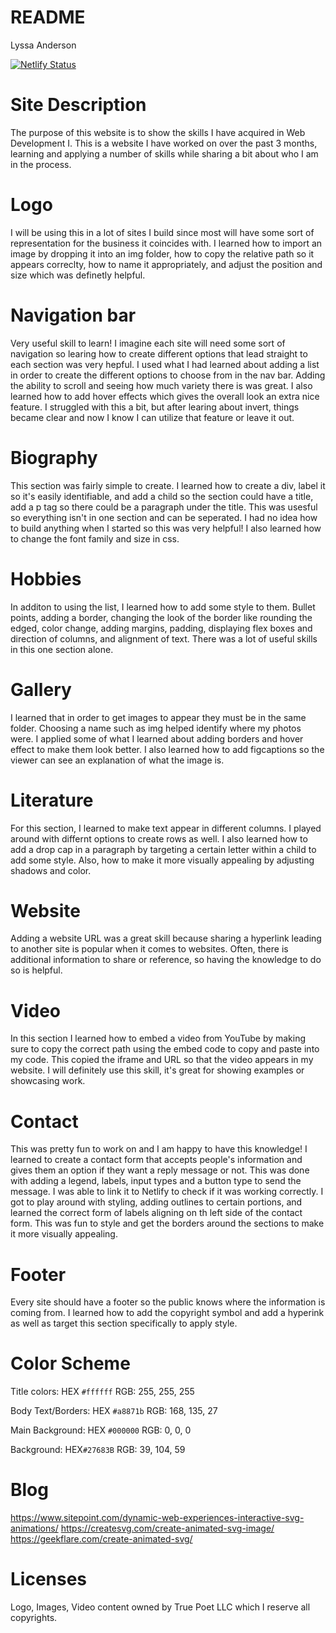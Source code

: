 # README

Lyssa Anderson

[![Netlify Status](https://api.netlify.com/api/v1/badges/f5869d01-dff3-457a-8526-5aa98b28a0ec/deploy-status)](https://app.netlify.com/sites/aboutme-lyssama/deploys)

<!-- Site Description-->
# Site Description
The purpose of this website is to show the skills I have acquired in Web Development I. This is a website I have worked on over the past 3 months, learning and applying a number of skills while sharing a bit about who I am in the process.
# Logo
I will be using this in a lot of sites I build since most will have some sort of representation for the business it coincides with. I learned how to import an image by dropping it into an img folder, how to copy the relative path so it appears correclty, how to name it appropriately, and adjust the position and size which was definetly helpful.
# Navigation bar
Very useful skill to learn! I imagine each site will need some sort of navigation so learing how to create different options that lead straight to each section was very hepful. I used what I had learned about adding a list in order to create the different options to choose from in the nav bar. Adding the ability to scroll and seeing how much variety there is was great. I also learned how to add hover effects which gives the overall look an extra nice feature. I struggled with this a bit, but after learing about invert, things became clear and now I know I can utilize that feature or leave it out.
# Biography
This section was fairly simple to create. I learned how to create a div, label it so it's easily identifiable, and add a child so the section could have a title, add a p tag so there could be a paragraph under the title. This was usesful so everything isn't in one section and can be seperated. I had no idea how to build anything when I started so this was very helpful! I also learned how to change the font family and size in css.
# Hobbies
In additon to using the list, I learned how to add some style to them. Bullet points, adding a border, changing the look of the border like rounding the edged, color change, adding margins, padding, displaying flex boxes and direction of columns, and alignment of text. There was a lot of useful skills in this one section alone.
# Gallery
I learned that in order to get images to appear they must be in the same folder. Choosing a name such as img helped identify where my photos were. I applied some of what I learned about adding borders and hover effect to make them look better. I also learned how to add figcaptions so the viewer can see an explanation of what the image is.
# Literature 
For this section, I learned to make text appear in different columns. I played around with differnt options to create rows as well. I also learned how to add a drop cap in a paragraph by targeting a certain letter within a child to add some style. Also, how to make it more visually appealing by adjusting shadows and color.
# Website 
Adding a website URL was a great skill because sharing a hyperlink leading to another site is popular when it comes to websites. Often, there is additional information to share or reference, so having the knowledge to do so is helpful. 
# Video
In this section I learned how to embed a video from YouTube by making sure to copy the correct path using the embed code to copy and paste into my code. This copied the iframe and URL so that the video appears in my website. I will definitely use this skill, it's great for showing examples or showcasing work.
# Contact
This was pretty fun to work on and I am happy to have this knowledge! I learned to create a contact form that accepts people's information and gives them an option if they want a reply message or not. This was done with adding a legend, labels, input types and a button type to send the message. I was able to link it to Netlify to check if it was working correctly. I got to play around with styling, adding outlines to certain portions, and learned the correct form of labels aligning on th left side of the contact form. This was fun to style and get the borders around the sections to make it more visually appealing.
# Footer
Every site should have a footer so the public knows where the information is coming from. I learned how to add the copyright symbol and add a hyperink as well as target this section specifically to apply style. 

<!--Color Scheme-->
# Color Scheme
Title colors: HEX `#ffffff` RGB: 255, 255, 255

Body Text/Borders: HEX `#a8871b` RGB: 168, 135, 27

Main Background: HEX `#000000` RGB: 0, 0, 0

Background: HEX`#27683B` RGB: 39, 104, 59

<!--Citation-->
# Blog 
https://www.sitepoint.com/dynamic-web-experiences-interactive-svg-animations/
https://createsvg.com/create-animated-svg-image/
https://geekflare.com/create-animated-svg/
<!--License-->
# Licenses
 Logo, Images, Video content owned by True Poet LLC which I reserve all copyrights.

